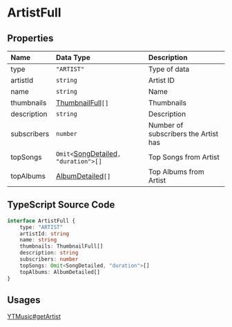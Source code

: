 # ArtistFull

## Properties

| Name        | Data Type                                                   | Description                          |
| :---------- | :---------------------------------------------------------- | :----------------------------------- |
| type        | `"ARTIST"`                                                  | Type of data                         |
| artistId    | `string`                                                    | Artist ID                            |
| name        | `string`                                                    | Name                                 |
| thumbnails  | [ThumbnailFull](./ThumbnailFull.html)`[]`                   | Thumbnails                           |
| description | `string`                                                    | Description                          |
| subscribers | `number`                                                    | Number of subscribers the Artist has |
| topSongs    | `Omit<`[SongDetailed](./SongDetailed.html)`, "duration">[]` | Top Songs from Artist                |
| topAlbums   | [AlbumDetailed](./AlbumDetailed.html)`[]`                   | Top Albums from Artist               |

## TypeScript Source Code

```ts
interface ArtistFull {
	type: "ARTIST"
	artistId: string
	name: string
	thumbnails: ThumbnailFull[]
	description: string
	subscribers: number
	topSongs: Omit<SongDetailed, "duration">[]
	topAlbums: AlbumDetailed[]
}
```

## Usages

[YTMusic#getArtist](../ytmusic/getArtist.html)
